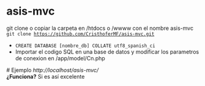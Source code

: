 # asis-mvc
git clone o copiar la carpeta en /htdocs o /wwww con el nombre asis-mvc <br>
<code>git clone https://github.com/CristhoferMF/asis-mvc.git</code>
<br>
<ul>
  <li><code>CREATE DATABASE [nombre_db] COLLATE utf8_spanish_ci</code></li>
<li>Importar el codigo SQL en una base de datos y modificar los parametros de conexion en /app/model/Cn.php</li>
</ul>
# Ejemplo
<i>http://localhost/asis-mvc/</i><br>
<b>¿Funciona?</b>
Si es así excelente